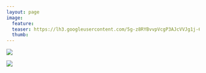 ```yaml
---
layout: page
image:
  feature:
  teaser: https://lh3.googleusercontent.com/5g-z8RYBvvpVcgP3AJcVVJg1j-6Xmk9944i86T9m-IU=w245
  thumb:
---
```


[![](https://lh3.googleusercontent.com/zch6iw_6l1bmkxTxuw1BHA48361FFNJy53ZKS4nijr8=w800)](https://lh3.googleusercontent.com/zch6iw_6l1bmkxTxuw1BHA48361FFNJy53ZKS4nijr8=s0)

[![](https://lh3.googleusercontent.com/3pK4LKVrN0hm_XDbt1EiMOWwrIpaIghp_aGRAC6cVBA=w800)](https://lh3.googleusercontent.com/3pK4LKVrN0hm_XDbt1EiMOWwrIpaIghp_aGRAC6cVBA=s0)
